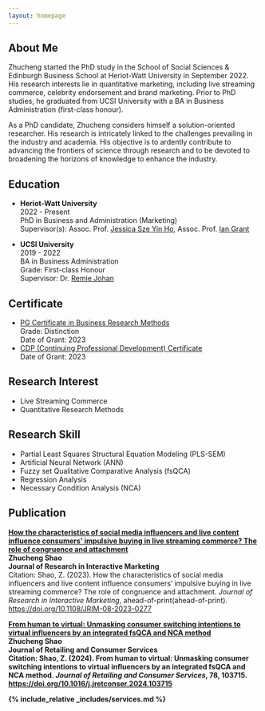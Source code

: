 ```yaml
---
layout: homepage
---
```


## About Me

Zhucheng started the PhD study in the School of Social Sciences & Edinburgh Business School at Heriot-Watt University in September 2022. His research interests lie in quantitative marketing, including live streaming commerce, celebrity endorsement and brand marketing. Prior to PhD studies, he graduated from UCSI University with a BA in Business Administration (first-class honour). <br>

As a PhD candidate, Zhucheng considers himself a solution-oriented researcher. His research is intricately linked to the challenges prevailing in the industry and academia. His objective is to ardently contribute to advancing the frontiers of science through research and to be devoted to broadening the horizons of knowledge to enhance the industry. <br>

## Education
- <b>Heriot-Watt University </b> <br>
  2022 - Present <br>
  PhD in Business and Administration (Marketing) <br>
  Supervisor(s): Assoc. Prof. [Jessica Sze Yin Ho](https://www.hw.ac.uk/ebs/people/faculty/jessica-sze-yin-ho.htm), Assoc. Prof. [Ian Grant](https://www.hw.ac.uk/ebs/people/faculty/ian-grant.htm) <br>

- <b>UCSI University </b> <br>
  2019 - 2022 <br>
  BA in Business Administration <br>
  Grade: First-class Honour <br>
  Supervisor: Dr. [Remie Johan](https://www.ucsiuniversity.edu.my/dr-mohd-remie-mohd-johan) <br>

## Certificate
- [PG Certificate in Business Research Methods](https://www.hw.ac.uk/uk/study/postgraduate/pre-doctoral-programme.htm) <br>
  Grade: Distinction <br>
  Date of Grant: 2023 <br>
- [CDP (Continuing Professional Development) Certificate](https://cpduk.co.uk/) <br>
  Date of Grant: 2023 <br>

## Research Interest
- Live Streaming Commerce
- Quantitative Research Methods

## Research Skill
- Partial Least Squares Structural Equation Modeling (PLS-SEM)
- Artificial Neural Network (ANN)
- Fuzzy set Qualitative Comparative Analysis (fsQCA)
- Regression Analysis
- Necessary Condition Analysis (NCA)

## Publication
<b>[How the characteristics of social media influencers and live content influence consumers' impulsive buying in live streaming commerce? The role of congruence and attachment](https://www.emerald.com/insight/content/doi/10.1108/JRIM-08-2023-0277/full/html) </b> <br>
<b>Zhucheng Shao</b> <br>
<b>Journal of Research in Interactive Marketing</b> <br>
Citation: Shao, Z. (2023). How the characteristics of social media influencers and live content influence consumers’ impulsive buying in live streaming commerce? The role of congruence and attachment. *Journal of Research in Interactive Marketing*, ahead-of-print(ahead-of-print). https://doi.org/10.1108/JRIM-08-2023-0277

<b>[From human to virtual: Unmasking consumer switching intentions to virtual influencers by an integrated fsQCA and NCA method](https://www.sciencedirect.com/science/article/abs/pii/S0969698924000110) </b> <br>
<b>Zhucheng Shao</b> <br>
<b>Journal of Retailing and Consumer Services <br>
Citation: Shao, Z. (2024). From human to virtual: Unmasking consumer switching intentions to virtual influencers by an integrated fsQCA and NCA method. *Journal of Retailing and Consumer Services*, 78, 103715. https://doi.org/10.1016/j.jretconser.2024.103715


{% include_relative _includes/services.md %}

